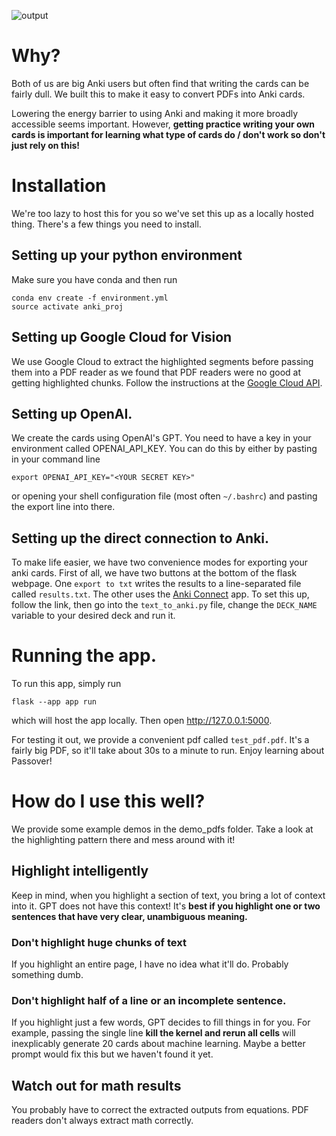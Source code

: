 ![output](https://github.com/eugenevinitsky/anki_gpt/assets/7660397/5efd5ce4-81bf-4cca-8bea-00bc1fad7c3d)

# Why?
Both of us are big Anki users but often find that writing the cards can be fairly dull. We built this to make it easy to convert PDFs into Anki cards.

Lowering the energy barrier to using Anki and making it more broadly accessible seems important. However, **getting practice writing your own cards is important for learning what type of cards do / don't work so don't just rely on this!**

# Installation
We're too lazy to host this for you so we've set this up as a locally hosted thing. 
There's a few things you need to install.

## Setting up your python environment
Make sure you have conda and then run
```
conda env create -f environment.yml
source activate anki_proj
```

## Setting up Google Cloud for Vision
We use Google Cloud to extract the highlighted segments before passing them into a PDF reader as we found that PDF readers were no good at getting highlighted chunks. Follow the instructions at the [Google Cloud API](https://pypi.org/project/google-cloud-vision/).

## Setting up OpenAI.
We create the cards using OpenAI's GPT. You need to have a key in your environment
called OPENAI_API_KEY. You can do this by either by pasting in your command line
```
export OPENAI_API_KEY="<YOUR SECRET KEY>"
```
or opening your shell configuration file (most often `~/.bashrc`) and pasting the export
line into there.

## Setting up the direct connection to Anki.
To make life easier, we have two convenience modes for exporting your anki cards.
First of all, we have two buttons at the bottom of the flask webpage. One 
`export to txt` writes the results to a line-separated file called `results.txt`.
The other uses the [Anki Connect](https://ankiweb.net/shared/info/2055492159) app. To set 
this up, follow the link, then go into the `text_to_anki.py` file, change the `DECK_NAME`
variable to your desired deck and run it.

# Running the app.
To run this app, simply run
```
flask --app app run
```
which will host the app locally. Then open http://127.0.0.1:5000.

For testing it out, we provide a convenient pdf called `test_pdf.pdf`. It's a fairly big PDF, so it'll take about 30s to a minute to run. Enjoy learning about Passover!

# How do I use this well?
We provide some example demos in the demo_pdfs folder. Take a look at the highlighting pattern there and mess around with it!

## Highlight intelligently
Keep in mind, when you highlight a section of text, you bring a lot of context into it. GPT does not have this context! It's **best if you highlight one or two sentences that have very clear, unambiguous meaning.**
### Don't highlight huge chunks of text
If you highlight an entire page, I have no idea what it'll do. Probably something dumb.
### Don't highlight half of a line or an incomplete sentence.
If you highlight just a few words, GPT decides to fill things in for you. For example, passing the single line **kill the kernel and rerun all cells** will inexplicably generate 20 cards about machine learning. Maybe a better prompt would fix this but we haven't found it yet.

## Watch out for math results
You probably have to correct the extracted outputs from equations. PDF readers don't always extract math correctly.
